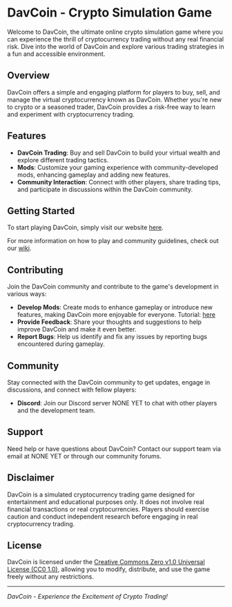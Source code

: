 # DavCoin - Crypto Simulation Game

Welcome to DavCoin, the ultimate online crypto simulation game where you can experience the thrill of cryptocurrency trading without any real financial risk. Dive into the world of DavCoin and explore various trading strategies in a fun and accessible environment.

## Overview

DavCoin offers a simple and engaging platform for players to buy, sell, and manage the virtual cryptocurrency known as DavCoin. Whether you're new to crypto or a seasoned trader, DavCoin provides a risk-free way to learn and experiment with cryptocurrency trading.

## Features

- **DavCoin Trading**: Buy and sell DavCoin to build your virtual wealth and explore different trading tactics.
- **Mods**: Customize your gaming experience with community-developed mods, enhancing gameplay and adding new features.
- **Community Interaction**: Connect with other players, share trading tips, and participate in discussions within the DavCoin community.

## Getting Started

To start playing DavCoin, simply visit our website [here](https://d441d.github.io/davcoin).

For more information on how to play and community guidelines, check out our [wiki](https://davcoin.fandom.com/wiki/DAVCOIN_Wiki).

## Contributing

Join the DavCoin community and contribute to the game's development in various ways:

- **Develop Mods**: Create mods to enhance gameplay or introduce new features, making DavCoin more enjoyable for everyone. Tutorial: [here](https://davcoin.fandom.com/wiki/Modding_tutorial)
- **Provide Feedback**: Share your thoughts and suggestions to help improve DavCoin and make it even better.
- **Report Bugs**: Help us identify and fix any issues by reporting bugs encountered during gameplay.

## Community

Stay connected with the DavCoin community to get updates, engage in discussions, and connect with fellow players:

- **Discord**: Join our Discord server NONE YET to chat with other players and the development team.

## Support

Need help or have questions about DavCoin? Contact our support team via email at NONE YET or through our community forums.

## Disclaimer

DavCoin is a simulated cryptocurrency trading game designed for entertainment and educational purposes only. It does not involve real financial transactions or real cryptocurrencies. Players should exercise caution and conduct independent research before engaging in real cryptocurrency trading.

## License

DavCoin is licensed under the [Creative Commons Zero v1.0 Universal License (CC0 1.0)](https://creativecommons.org/publicdomain/zero/1.0/), allowing you to modify, distribute, and use the game freely without any restrictions.

---

*DavCoin - Experience the Excitement of Crypto Trading!*
